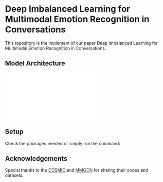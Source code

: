 # Deep Imbalanced Learning for Multimodal Emotion Recognition in Conversations
This repository is the implement of our paper Deep Imbalanced Learning for Multimodal Emotion Recognition in Conversations.
## Model Architecture
![image](特征融合+数据不平衡.pdf)

## Setup
Check the packages needed or simply run the command:

## Acknowledgements
Special thanks to the [COSMIC](https://github.com/declare-lab/conv-emotion) and [MMGCN](https://github.com/hujingwen6666/MMGCN) for sharing their codes and datasets.
